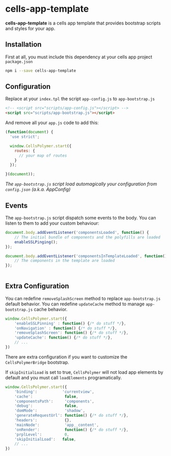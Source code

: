 # cells-app-template

**cells-app-template** is a cells app template that provides bootstrap scripts and styles for your app.

## Installation

First at all, you must include this dependency at your cells app project `package.json`

```sh
npm i --save cells-app-template
```

## Configuration

Replace at your `index.tpl` the script `app-config.js` to `app-bootstrap.js`

```html
<!-- <script src="scripts/app-config.js"></script> -->
<script src="scripts/app-bootstrap.js"></script>
```

And remove all your `app.js` code to add this:

```js
(function(document) {
  'use strict';

  window.CellsPolymer.start({
    routes: {
      // your map of routes
    }
  });

}(document));

```

_The `app-bootstrap.js` script load automagically your configuration from `config.json` (a.k.a. AppConfig)_

## Events
The `app-bootstrap.js` script dispatch some events to the body. You can listen to them to add your custom behaviour:

```js
document.body.addEventListener('componentsLoaded', function() {
    // The initial bundle of components and the polyfills are loaded
    enableSSLPinging();
});

document.body.addEventListener('componentsInTemplateLoaded', function() {
    // The components in the template are loaded
});
      
```

## Extra Configuration

You can redefine `removeSplashScreen` method to replace `app-bootstrap.js` default behavior.
You can redefine `updateCache` method to manage `app-bootstrap.js` cache behavior.

```js
window.CellsPolymer.start({
    'enableSSLPinning' : function() {/* do stuff */},
    'onNavigation' : function() {/* do stuff */},
    'removeSplashScreen': function() {/* do stuff */},
    'updateCache': function() {/* do stuff */},
    // ...
})
```
There are extra configuration if you want to customize the `CellsPolymerBridge` bootstrap.

If `skipInitialLoad` is set to true, `CellsPolymer` will not load app elements by default and you must call `loadElements` programatically.

```js
window.CellsPolymer.start({
    'binding':           'currentview',               
    'cache':              false,                      
    'componentsPath':     'components',               
    'debug':              false,
    'domMode':            'shadow',             
    'generateRequestUrl': function() {/* do stuff */},
    'headers':            {},                         
    'mainNode':           'app__content',             
    'onRender':           function() {/* do stuff */},
    'prplLevel':          0, 
    'skipInitialLoad':   false,                         
    // ...
})
```